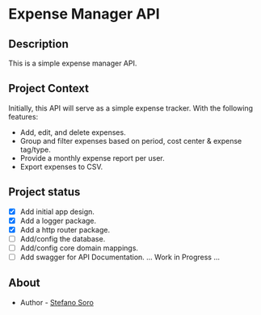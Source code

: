 # Expense Manager API 

## Description

This is a simple expense manager API.

## Project Context

Initially, this API will serve as a simple expense tracker. With the following features:
- Add, edit, and delete expenses.
- Group and filter expenses based on period, cost center & expense tag/type.
- Provide a monthly expense report per user.
- Export expenses to CSV.

## Project status

- [x] Add initial app design.
- [x] Add a logger package.
- [x] Add a http router package.
- [ ] Add/config the database.
- [ ] Add/config core domain mappings.
- [ ] Add swagger for API Documentation.
... Work in Progress ...

## About

- Author - [Stefano Soro](https://www.linkedin.com/in/stefanosorodeveloper/)
